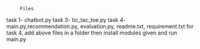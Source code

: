          Files
task 1- chatbot.py
task 3- tic_tac_toe.py
task 4- main.py,recommendation.py, evaluation.py, readme.txt, requirement.txt
        for task 4, add above files in a folder then install modules given and run main.py
